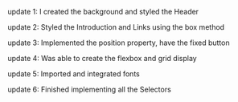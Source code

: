 update 1:
    I created the background and styled the Header
    
update 2:
    Styled the Introduction and Links using the box method

update 3:
    Implemented the position property, have the fixed button

update 4:
    Was able to create the flexbox and grid display

update 5:
    Imported and integrated fonts 

update 6:
    Finished implementing all the Selectors
    
